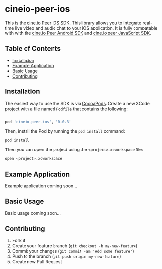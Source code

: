 # cineio-peer-ios

This is the [cine.io][cineio] [Peer][cineio-peer] iOS SDK. This
library allows you to integrate real-time live video and audio chat to your iOS application.
It is fully compatable with with the [cine.io Peer Android SDK][cineio-peer-android] and [cine.io peer JavaScript SDK][cineio-peer-js].

## Table of Contents

- [Installation](#installation)
- [Example Application](#example-application)
- [Basic Usage](#basic-usage)
- [Contributing](#contributing)

## Installation

The easiest way to use the SDK is via [CocoaPods][cocoapods]. Create a new
XCode project with a file named `Podfile` that contains the
following:

```ruby

pod 'cineio-peer-ios', '0.0.3'
```

Then, install the Pod by running the `pod install` command:

```bash
pod install
```

Then you can open the project using the `<project>.xcworkspace` file:

```bash
open <project>.xcworkspace
```

## Example Application

Example application coming soon…

## Basic Usage

Basic usage coming soon…

## Contributing

1. Fork it
2. Create your feature branch (`git checkout -b my-new-feature`)
3. Commit your changes (`git commit -am 'Add some feature'`)
4. Push to the branch (`git push origin my-new-feature`)
5. Create new Pull Request


<!-- external links -->

[cineio]:https://www.cine.io/
[cineio-peer]:https://www.cine.io/products/peer
[cineio-peer-android]:https://github.com/cine-io/cineio-peer-android
[cineio-peer-js]:https://github.com/cine-io/peer-js-sdk
[cocoapods]:http://cocoapods.org/
